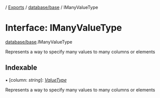 [](../README.md) / [Exports](../modules.md) / [database/base](../modules/database_base.md) / IManyValueType

# Interface: IManyValueType

[database/base](../modules/database_base.md).IManyValueType

Represents a way to specify many values to many columns or elements

## Indexable

▪ [column: *string*]: [*ValueType*](../modules/database_base.md#valuetype)

Represents a way to specify many values to many columns or elements
